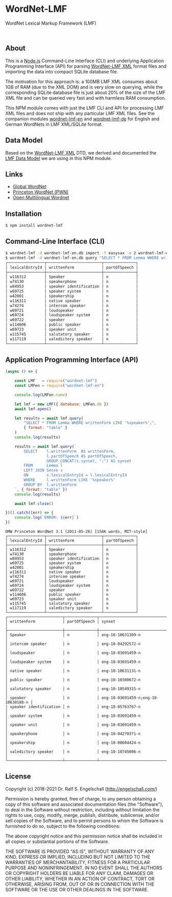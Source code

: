 
WordNet-LMF
===========

WordNet Lexical Markup Framework (LMF)

<p/>
<img src="https://nodei.co/npm/wordnet-lmf.png?downloads=true&stars=true" alt=""/>

<p/>
<img src="https://david-dm.org/rse/wordnet-lmf.png" alt=""/>

About
-----

This is a [Node.js](https://nodejs.org) Command-Line Interface (CLI)
and underlying Application Programming Interface (API) for parsing
[WordNet-LMF XML](https://github.com/globalwordnet/schemas) format files
and importing the data into compact SQLite database file.

The motivation for this approach is: a 100MB LMF XML consumes about
1GB of RAM (due to the XML DOM) and is very slow on querying, while
the corresponding SQLite database file is just about 20% of the size
of the LMF XML file and can be queried very fast and with harmless RAM
consumption.

This NPM module comes with just the LMF CLI and API for processing LMF
XML files and does not ship with any particular LMF XML files. See the
companion modules [wordnet-lmf-en](https://npmjs.com/wordnet-lmf-en)
and [wordnet-lmf-de](https://npmjs.com/wordnet-lmf-de) for English and
German WordNets in LMF XML/SQLite format.

Data Model
----------

Based on the [WordNet-LMF XML](https://github.com/globalwordnet/schemas) DTD,
we derived and documented the [LMF Data Model](wordnet-lmf-dm.pdf) we are using in
this NPM module.

Links
-----

- [Global WordNet](http://globalwordnet.org/)
- [Princeton WordNet (PWN)](https://wordnet.princeton.edu/)
- [Open Multilingual Wordnet](http://compling.hss.ntu.edu.sg/omw/)

Installation
------------

```shell
$ npm install wordnet-lmf
```

Command-Line Interface (CLI)
----------------------------

```sh
$ wordnet-lmf -d wordnet-lmf-en.db import -f easysax -e 2 wordnet-lmf-en.xml
$ wordnet-lmf -d wordnet-lmf-en.db query "SELECT * FROM Lemma WHERE writtenForm LIKE '%speaker%';"
┌────────────────┬────────────────────────┬──────────────┐
│ lexicalEntryId │ writtenForm            │ partOfSpeech │
├────────────────┼────────────────────────┼──────────────┤
│ w116312        │ Speaker                │ n            │
│ w74130         │ speakerphone           │ n            │
│ w84953         │ speaker identification │ n            │
│ w69725         │ speaker system         │ n            │
│ w42001         │ speakership            │ n            │
│ w116311        │ native speaker         │ n            │
│ w74274         │ intercom speaker       │ n            │
│ w69721         │ loudspeaker            │ n            │
│ w69724         │ loudspeaker system     │ n            │
│ w69722         │ speaker                │ n            │
│ w114606        │ public speaker         │ n            │
│ w69723         │ speaker unit           │ n            │
│ w115745        │ salutatory speaker     │ n            │
│ w117119        │ valedictory speaker    │ n            │
└────────────────┴────────────────────────┴──────────────┘
```

Application Programming Interface (API)
---------------------------------------

```js
(async () => {

    const LMF   = require("wordnet-lmf")
    const LMFen = require("wordnet-lmf-en")

    console.log(LMFen.name)

    let lmf = new LMF({ database: LMFen.db })
    await lmf.open()

    let results = await lmf.query(
        "SELECT * FROM Lemma WHERE writtenForm LIKE '%speaker%';",
        { format: "table" }
    )
    console.log(results)

    results = await lmf.query(`
        SELECT    l.writtenForm  AS writtenForm,
                  l.partOfSpeech AS partOfSpeech,
                  GROUP_CONCAT(s.synset, ";") AS synset
        FROM      Lemma l
        LEFT JOIN Sense s
        ON        s.lexicalEntryId = l.lexicalEntryId
        WHERE     l.writtenForm LIKE '%speaker%'
        GROUP BY  l.writtenForm
    `, { format: "table" })
    console.log(results)

    await lmf.close()

})().catch((err) => {
    console.log(`ERROR: ${err}`)
})
```

```
OMW Princeton WordNet 3.1 (2011-05-26) [156K words, MIT-style]
┌────────────────┬────────────────────────┬──────────────┐
│ lexicalEntryId │ writtenForm            │ partOfSpeech │
├────────────────┼────────────────────────┼──────────────┤
│ w116312        │ Speaker                │ n            │
│ w74130         │ speakerphone           │ n            │
│ w84953         │ speaker identification │ n            │
│ w69725         │ speaker system         │ n            │
│ w42001         │ speakership            │ n            │
│ w116311        │ native speaker         │ n            │
│ w74274         │ intercom speaker       │ n            │
│ w69721         │ loudspeaker            │ n            │
│ w69724         │ loudspeaker system     │ n            │
│ w69722         │ speaker                │ n            │
│ w114606        │ public speaker         │ n            │
│ w69723         │ speaker unit           │ n            │
│ w115745        │ salutatory speaker     │ n            │
│ w117119        │ valedictory speaker    │ n            │
└────────────────┴────────────────────────┴──────────────┘
┌────────────────────────┬──────────────┬─────────────────────────────────────┐
│ writtenForm            │ partOfSpeech │ synset                              │
├────────────────────────┼──────────────┼─────────────────────────────────────┤
│ Speaker                │ n            │ eng-10-10631309-n                   │
│ intercom speaker       │ n            │ eng-10-04292572-n                   │
│ loudspeaker            │ n            │ eng-10-03691459-n                   │
│ loudspeaker system     │ n            │ eng-10-03691459-n                   │
│ native speaker         │ n            │ eng-10-10631131-n                   │
│ public speaker         │ n            │ eng-10-10380672-n                   │
│ salutatory speaker     │ n            │ eng-10-10549315-n                   │
│ speaker                │ n            │ eng-10-03691459-n;eng-10-10630188-n │
│ speaker identification │ n            │ eng-10-05763767-n                   │
│ speaker system         │ n            │ eng-10-03691459-n                   │
│ speaker unit           │ n            │ eng-10-03691459-n                   │
│ speakerphone           │ n            │ eng-10-04270371-n                   │
│ speakership            │ n            │ eng-10-00604424-n                   │
│ valedictory speaker    │ n            │ eng-10-10745006-n                   │
└────────────────────────┴──────────────┴─────────────────────────────────────┘
```

License
-------

Copyright (c) 2018-2021 Dr. Ralf S. Engelschall (http://engelschall.com/)

Permission is hereby granted, free of charge, to any person obtaining
a copy of this software and associated documentation files (the
"Software"), to deal in the Software without restriction, including
without limitation the rights to use, copy, modify, merge, publish,
distribute, sublicense, and/or sell copies of the Software, and to
permit persons to whom the Software is furnished to do so, subject to
the following conditions:

The above copyright notice and this permission notice shall be included
in all copies or substantial portions of the Software.

THE SOFTWARE IS PROVIDED "AS IS", WITHOUT WARRANTY OF ANY KIND,
EXPRESS OR IMPLIED, INCLUDING BUT NOT LIMITED TO THE WARRANTIES OF
MERCHANTABILITY, FITNESS FOR A PARTICULAR PURPOSE AND NONINFRINGEMENT.
IN NO EVENT SHALL THE AUTHORS OR COPYRIGHT HOLDERS BE LIABLE FOR ANY
CLAIM, DAMAGES OR OTHER LIABILITY, WHETHER IN AN ACTION OF CONTRACT,
TORT OR OTHERWISE, ARISING FROM, OUT OF OR IN CONNECTION WITH THE
SOFTWARE OR THE USE OR OTHER DEALINGS IN THE SOFTWARE.

